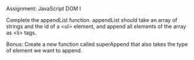 Assignment: JavaScript DOM I

Complete the appendList function. appendList should take an array of strings and the id of a \<ul> element, and append all elements of the array as \<li> tags.


Bonus: Create a new function called superAppend that also takes the type of element we want to append.